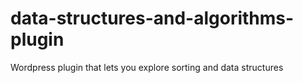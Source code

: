 # data-structures-and-algorithms-plugin
Wordpress plugin that lets you explore sorting and data structures

